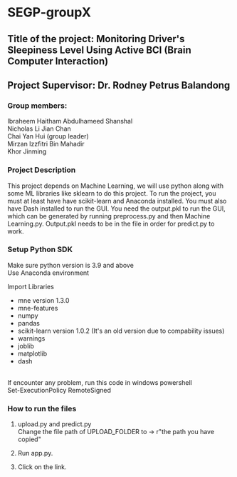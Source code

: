 # SEGP-groupX
## Title of the project: Monitoring Driver's Sleepiness Level Using Active BCI (Brain Computer Interaction)
## Project Supervisor:   Dr. Rodney Petrus Balandong
### Group members:    
Ibraheem Haitham Abdulhameed Shanshal <br>
Nicholas Li Jian Chan <br>
Chai Yan Hui  (group leader) <br>
Mirzan Izzfitri Bin Mahadir <br>
Khor Jinming <br>

### Project Description
This project depends on Machine Learning, we will use python along with some ML libraries like sklearn to do this project.
To run the project, you must at least have have scikit-learn and Anaconda installed. You must also have Dash installed to run the GUI.
You need the output.pkl to run the GUI, which can be generated by running preprocess.py and then Machine Learning.py. Output.pkl needs to be in the file in order for predict.py to work.

### Setup Python SDK
Make sure python version is 3.9 and above <br>
Use Anaconda environment

Import Libraries<br>
* mne version 1.3.0
* mne-features
* numpy
* pandas
* scikit-learn version 1.0.2 (It's an old version due to compability issues)
* warnings
* joblib
* matplotlib
* dash
<br>
If encounter any problem, run this code in windows powershell <br>
Set-ExecutionPolicy RemoteSigned

### How to run the files
1. upload.py and predict.py<br>
Change the file path of UPLOAD_FOLDER to -> r"the path you have copied"<br>

2. Run app.py.<br>

3. Click on the link.<br>
